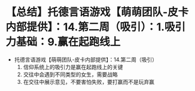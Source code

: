 # 【总结】托德言语游戏【萌萌团队-皮卡内部提供】：14.第二周（吸引）：1.吸引力基础：9.赢在起跑线上

-   托德言语游戏【萌萌团队-皮卡内部提供】：14.第二周（吸引）
    1.  信仰系统上的吸引力是赢在起跑线上的关键
    2.  交往中会遇到不同类型的女生，需要战略
    3.  在交往中展示意见，不要害怕失败，要打赢而不是玩弃赢